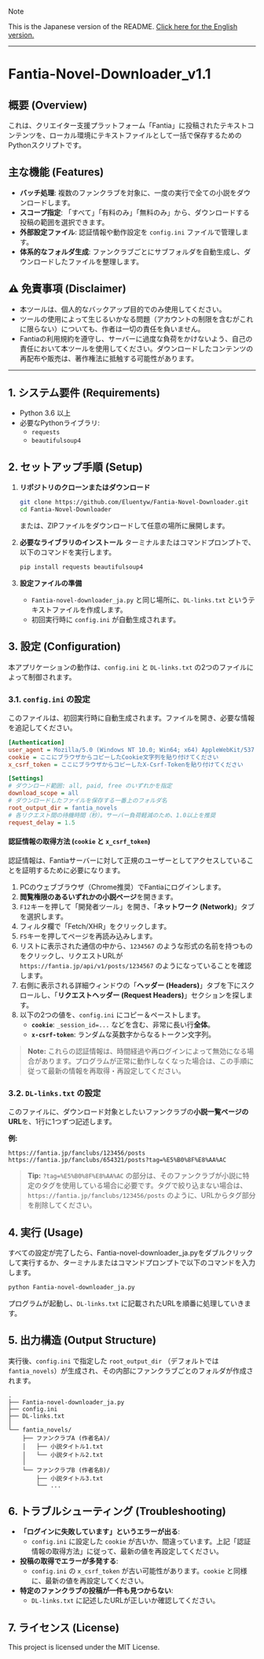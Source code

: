 > [!NOTE]
> This is the Japanese version of the README. [Click here for the English version.](./README-en.md)

---

# Fantia-Novel-Downloader_v1.1

## 概要 (Overview)

これは、クリエイター支援プラットフォーム「Fantia」に投稿されたテキストコンテンツを、ローカル環境にテキストファイルとして一括で保存するためのPythonスクリプトです。

## 主な機能 (Features)

*   **バッチ処理**: 複数のファンクラブを対象に、一度の実行で全ての小説をダウンロードします。
*   **スコープ指定**: 「すべて」「有料のみ」「無料のみ」から、ダウンロードする投稿の範囲を選択できます。
*   **外部設定ファイル**: 認証情報や動作設定を `config.ini` ファイルで管理します。
*   **体系的なフォルダ生成**: ファンクラブごとにサブフォルダを自動生成し、ダウンロードしたファイルを整理します。

## ⚠︎ 免責事項 (Disclaimer)

*   本ツールは、個人的なバックアップ目的でのみ使用してください。
*   ツールの使用によって生じるいかなる問題（アカウントの制限を含むがこれに限らない）についても、作者は一切の責任を負いません。
*   Fantiaの利用規約を遵守し、サーバーに過度な負荷をかけないよう、自己の責任において本ツールを使用してください。ダウンロードしたコンテンツの再配布や販売は、著作権法に抵触する可能性があります。

---

## 1. システム要件 (Requirements)

*   Python 3.6 以上
*   必要なPythonライブラリ:
    *   `requests`
    *   `beautifulsoup4`

## 2. セットアップ手順 (Setup)

1.  **リポジトリのクローンまたはダウンロード**
    ```bash
    git clone https://github.com/Eluentyw/Fantia-Novel-Downloader.git
    cd Fantia-Novel-Downloader
    ```
    または、ZIPファイルをダウンロードして任意の場所に展開します。

2.  **必要なライブラリのインストール**
    ターミナルまたはコマンドプロンプトで、以下のコマンドを実行します。
    ```bash
    pip install requests beautifulsoup4
    ```

3.  **設定ファイルの準備**
    *   `Fantia-novel-downloader_ja.py` と同じ場所に、`DL-links.txt` というテキストファイルを作成します。
    *   初回実行時に `config.ini` が自動生成されます。

## 3. 設定 (Configuration)

本アプリケーションの動作は、`config.ini` と `DL-links.txt` の2つのファイルによって制御されます。

### 3.1. `config.ini` の設定

このファイルは、初回実行時に自動生成されます。ファイルを開き、必要な情報を追記してください。

```ini
[Authentication]
user_agent = Mozilla/5.0 (Windows NT 10.0; Win64; x64) AppleWebKit/537.36 (KHTML, like Gecko) Chrome/72.0.3626.121 Safari/537.36
cookie = ここにブラウザからコピーしたCookie文字列を貼り付けてください
x_csrf_token = ここにブラウザからコピーしたX-Csrf-Tokenを貼り付けてください

[Settings]
# ダウンロード範囲: all, paid, free のいずれかを指定
download_scope = all
# ダウンロードしたファイルを保存する一番上のフォルダ名
root_output_dir = fantia_novels
# 各リクエスト間の待機時間（秒）。サーバー負荷軽減のため、1.0以上を推奨
request_delay = 1.5
```

#### **認証情報の取得方法 (`cookie` と `x_csrf_token`)**

認証情報は、Fantiaサーバーに対して正規のユーザーとしてアクセスしていることを証明するために必要になります。

1.  PCのウェブブラウザ（Chrome推奨）でFantiaにログインします。
2.  **閲覧権限のあるいずれかの小説ページ**を開きます。
3.  `F12`キーを押して「開発者ツール」を開き、「**ネットワーク (Network)**」タブを選択します。
4.  フィルタ欄で「Fetch/XHR」をクリックします。
4.  `F5`キーを押してページを再読み込みします。
5.  リストに表示された通信の中から、`1234567` のような形式の名前を持つものをクリックし、リクエストURLが `https://fantia.jp/api/v1/posts/1234567` のようになっていることを確認します。
6.  右側に表示される詳細ウィンドウの「**ヘッダー (Headers)**」タブを下にスクロールし、「**リクエストヘッダー (Request Headers)**」セクションを探します。
7.  以下の2つの値を、`config.ini` にコピー＆ペーストします。
    *   **`cookie`**: `_session_id=...` などを含む、非常に長い行**全体**。
    *   **`x-csrf-token`**: ランダムな英数字からなるトークン文字列。

> **Note:** これらの認証情報は、時間経過や再ログインによって無効になる場合があります。プログラムが正常に動作しなくなった場合は、この手順に従って最新の情報を再取得・再設定してください。

### 3.2. `DL-links.txt` の設定

このファイルに、ダウンロード対象としたいファンクラブの**小説一覧ページのURL**を、1行に1つずつ記述します。

**例:**
```
https://fantia.jp/fanclubs/123456/posts
https://fantia.jp/fanclubs/654321/posts?tag=%E5%B0%8F%E8%AA%AC
```
> **Tip:** `?tag=%E5%B0%8F%E8%AA%AC` の部分は、そのファンクラブが小説に特定のタグを使用している場合に必要です。タグで絞り込まない場合は、`https://fantia.jp/fanclubs/123456/posts` のように、URLからタグ部分を削除してください。

## 4. 実行 (Usage)

すべての設定が完了したら、Fantia-novel-downloader_ja.pyをダブルクリックして実行するか、ターミナルまたはコマンドプロンプトで以下のコマンドを入力します。

```bash
python Fantia-novel-downloader_ja.py
```

プログラムが起動し、`DL-links.txt` に記載されたURLを順番に処理していきます。

## 5. 出力構造 (Output Structure)

実行後、`config.ini` で指定した `root_output_dir` （デフォルトでは `fantia_novels`）が生成され、その内部にファンクラブごとのフォルダが作成されます。

```
.
├── Fantia-novel-downloader_ja.py
├── config.ini
├── DL-links.txt
│
└── fantia_novels/
    ├── ファンクラブA (作者名A)/
    │   ├── 小説タイトル1.txt
    │   └── 小説タイトル2.txt
    │
    └── ファンクラブB (作者名B)/
        ├── 小説タイトル3.txt
        └── ...
```

## 6. トラブルシューティング (Troubleshooting)

*   **「ログインに失敗しています」というエラーが出る**:
    *   `config.ini` に設定した `cookie` が古いか、間違っています。上記「認証情報の取得方法」に従って、最新の値を再設定してください。
*   **投稿の取得でエラーが多発する**:
    *   `config.ini` の `x_csrf_token` が古い可能性があります。`cookie` と同様に、最新の値を再設定してください。
*   **特定のファンクラブの投稿が一件も見つからない**:
    *   `DL-links.txt` に記述したURLが正しいか確認してください。

## 7. ライセンス (License)

This project is licensed under the MIT License.
